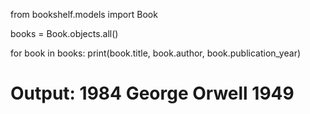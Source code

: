 from bookshelf.models import Book

books = Book.objects.all()

for book in books:
    print(book.title, book.author, book.publication_year)

# Output: 1984 George Orwell 1949